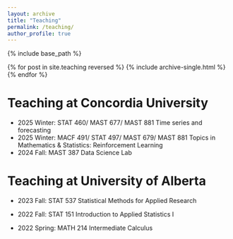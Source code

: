 ```yaml
---
layout: archive
title: "Teaching"
permalink: /teaching/
author_profile: true
---
```


{% include base_path %}

{% for post in site.teaching reversed %}
  {% include archive-single.html %}
{% endfor %}

Teaching at Concordia University
=====

* 2025 Winter: STAT 460/ MAST 677/ MAST 881 Time series and forecasting
* 2025 Winter: MACF 491/ STAT 497/ MAST 679/ MAST 881 Topics in Mathematics & Statistics: Reinforcement Learning
* 2024 Fall: MAST 387 Data Science Lab


Teaching at University of Alberta
=====

* 2023 Fall: STAT 537 Statistical Methods for Applied Research

* 2022 Fall: STAT 151 Introduction to Applied Statistics I

* 2022 Spring: MATH 214 Intermediate Calculus 

